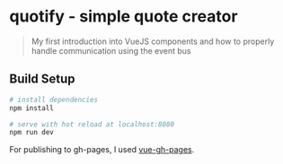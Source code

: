 # quotify - simple quote creator

> My first introduction into VueJS components and how to properly handle communication using the event bus

## Build Setup

``` bash
# install dependencies
npm install

# serve with hot reload at localhost:8080
npm run dev
```

For publishing to gh-pages, I used [vue-gh-pages](https://www.npmjs.com/package/vue-gh-pages).
